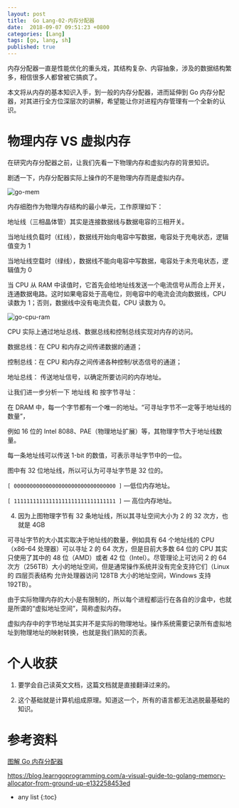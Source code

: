 ```yaml
---
layout: post
title:  Go Lang-02-内存分配器
date:  2018-09-07 09:51:23 +0800
categories: [Lang]
tags: [go, lang, sh]
published: true
---
```


内存分配器一直是性能优化的重头戏，其结构复杂、内容抽象，涉及的数据结构繁多，相信很多人都曾被它搞疯了。

本文将从内存的基本知识入手，到一般的内存分配器，进而延伸到 Go 内存分配器，对其进行全方位深层次的讲解，希望能让你对进程内存管理有一个全新的认识。

# 物理内存 VS 虚拟内存

在研究内存分配器之前，让我们先看一下物理内存和虚拟内存的背景知识。

剧透一下，内存分配器实际上操作的不是物理内存而是虚拟内存。 

![go-mem](https://img1.tuicool.com/QrQNvyQ.png!web)

内存细胞作为物理内存结构的最小单元，工作原理如下：

地址线（三相晶体管）其实是连接数据线与数据电容的三相开关。

当地址线负载时（红线），数据线开始向电容中写数据，电容处于充电状态，逻辑值变为 1

当地址线空载时（绿线），数据线不能向电容中写数据，电容处于未充电状态，逻辑值为 0

当 CPU 从 RAM 中读值时，它首先会给地址线发送一个电流信号从而合上开关，连通数据电路。这时如果电容处于高电位，则电容中的电流会流向数据线，CPU 读数为 1；否则，数据线中没有电流负载，CPU 读数为 0。

![go-cpu-ram](https://img2.tuicool.com/AbAJji7.png!web)

CPU 实际上通过地址总线、数据总线和控制总线实现对内存的访问。

数据总线：在 CPU 和内存之间传递数据的通道；

控制总线：在 CPU 和内存之间传递各种控制/状态信号的通道；

地址总线： 传送地址信号，以确定所要访问的内存地址。

让我们进一步分析一下 地址线 和 按字节寻址：

在 DRAM 中，每一个字节都有一个唯一的地址。“可寻址字节不一定等于地址线的数量”，

例如 16 位的 Intel 8088、PAE（物理地址扩展）等，其物理字节大于地址线数量。

每一条地址线可以传送 1-bit 的数值，可表示寻址字节中的一位。

图中有 32 位地址线，所以可认为可寻址字节是 32 位的。

`[ 00000000000000000000000000000000 ]` —低位内存地址。

`[ 11111111111111111111111111111111 ]` — 高位内存地址。

4. 因为上图物理字节有 32 条地址线，所以其寻址空间大小为 2 的 32 次方，也就是 4GB

可寻址字节的大小其实取决于地址线的数量，例如具有 64 个地址线的 CPU（x86–64 处理器）可以寻址 2 的 64 次方，但是目前大多数 64 位的 CPU 其实只使用了其中的 48 位（AMD）或者 42 位（Intel）。尽管理论上可访问 2 的 64 次方（256TB）大小的地址空间，但是通常操作系统并没有完全支持它们（Linux 的 四层页表结构 允许处理器访问 128TB 大小的地址空间，Windows 支持 192TB）。

由于实际物理内存的大小是有限制的，所以每个进程都运行在各自的沙盒中，也就是所谓的“虚拟地址空间”，简称虚拟内存。

虚拟内存中的字节地址其实并不是实际的物理地址。操作系统需要记录所有虚拟地址到物理地址的映射转换，也就是我们熟知的页表。

# 个人收获

1. 要学会自己读英文文档，这篇文档就是直接翻译过来的。

2. 这个基础就是计算机组成原理。知道这一个，所有的语言都无法逃脱最基础的知识。

# 参考资料

[图解 Go 内存分配器](https://www.tuicool.com/articles/zUFfiam)

https://blog.learngoprogramming.com/a-visual-guide-to-golang-memory-allocator-from-ground-up-e132258453ed

* any list
{:toc}